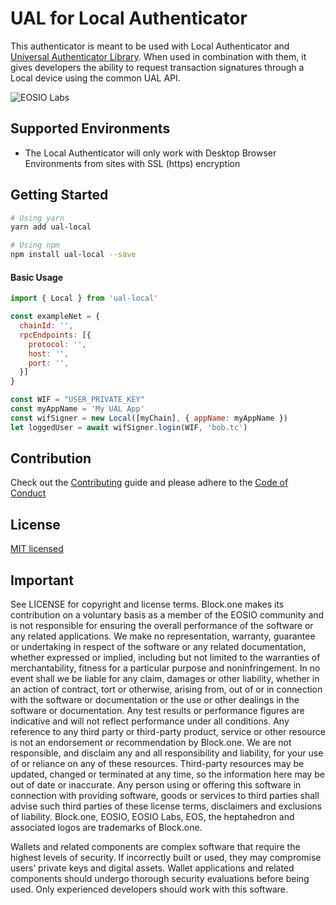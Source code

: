 # UAL for Local Authenticator

This authenticator is meant to be used with Local Authenticator and [Universal Authenticator Library](https://github.com/EOSIO/universal-authenticator-library). When used in combination with them, it gives developers the ability to request transaction signatures through a Local device using the common UAL API.

![EOSIO Labs](https://img.shields.io/badge/EOSIO-Labs-5cb3ff.svg)


## Supported Environments
- The Local Authenticator will only work with Desktop Browser Environments from sites with SSL (https) encryption

## Getting Started

```bash
# Using yarn
yarn add ual-local

# Using npm
npm install ual-local --save
```

#### Basic Usage

```jsx
import { Local } from 'ual-local'

const exampleNet = {
  chainId: '',
  rpcEndpoints: [{
    protocol: '',
    host: '',
    port: '',
  }]
}

const WIF = "USER_PRIVATE_KEY"
const myAppName = 'My UAL App'
const wifSigner = new Local([myChain], { appName: myAppName })
let loggedUser = await wifSigner.login(WIF, 'bob.tc')

```


## Contribution
Check out the [Contributing](./CONTRIBUTING.md) guide and please adhere to the [Code of Conduct](./CONTRIBUTING.md#Conduct)

## License
[MIT licensed](./LICENSE)

## Important

See LICENSE for copyright and license terms.  Block.one makes its contribution on a voluntary basis as a member of the EOSIO community and is not responsible for ensuring the overall performance of the software or any related applications.  We make no representation, warranty, guarantee or undertaking in respect of the software or any related documentation, whether expressed or implied, including but not limited to the warranties of merchantability, fitness for a particular purpose and noninfringement. In no event shall we be liable for any claim, damages or other liability, whether in an action of contract, tort or otherwise, arising from, out of or in connection with the software or documentation or the use or other dealings in the software or documentation. Any test results or performance figures are indicative and will not reflect performance under all conditions.  Any reference to any third party or third-party product, service or other resource is not an endorsement or recommendation by Block.one.  We are not responsible, and disclaim any and all responsibility and liability, for your use of or reliance on any of these resources. Third-party resources may be updated, changed or terminated at any time, so the information here may be out of date or inaccurate.  Any person using or offering this software in connection with providing software, goods or services to third parties shall advise such third parties of these license terms, disclaimers and exclusions of liability.  Block.one, EOSIO, EOSIO Labs, EOS, the heptahedron and associated logos are trademarks of Block.one.

Wallets and related components are complex software that require the highest levels of security.  If incorrectly built or used, they may compromise users’ private keys and digital assets. Wallet applications and related components should undergo thorough security evaluations before being used.  Only experienced developers should work with this software.
